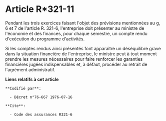 # Article R*321-11

Pendant les trois exercices faisant l'objet des prévisions mentionnées au g, 6 et 7 de l'article R. 321-6, l'entreprise doit
présenter au ministre de l'économie et des finances, pour chaque semestre, un compte rendu d'exécution du programme
d'activités.

Si les comptes rendus ainsi présentés font apparaître un déséquilibre grave dans la situation financière de l'entreprise, le
ministre peut à tout moment prendre les mesures nécessaires pour faire renforcer les garanties financières jugées
indispensables et, à défaut, procéder au retrait de l'agrément administratif.

**Liens relatifs à cet article**

	**Codifié par**:

	  - Décret n°76-667 1976-07-16

	**Cite**:

	  - Code des assurances R321-6
